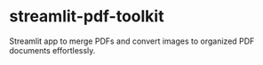 # streamlit-pdf-toolkit
Streamlit app to merge PDFs and convert images to organized PDF documents effortlessly.
